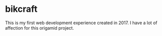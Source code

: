 # bikcraft
This is my first web development experience created in 2017. I have a lot of affection for this origamid project.
